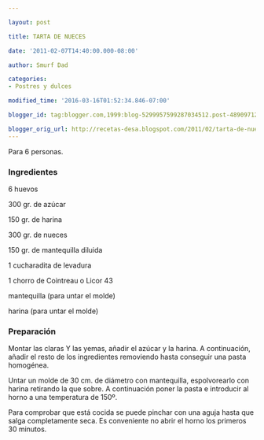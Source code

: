 ```yaml
---

layout: post

title: TARTA DE NUECES

date: '2011-02-07T14:40:00.000-08:00'

author: Smurf Dad

categories:
- Postres y dulces

modified_time: '2016-03-16T01:52:34.846-07:00'

blogger_id: tag:blogger.com,1999:blog-5299957599287034512.post-4890971282461703044

blogger_orig_url: http://recetas-desa.blogspot.com/2011/02/tarta-de-nueces.html
---
```


Para 6 personas.

<h3>Ingredientes</h3>

6 huevos

300 gr. de azúcar

150 gr. de harina

300 gr. de nueces

150 gr. de mantequilla diluida

1 cucharadita de levadura

1 chorro de Cointreau o Licor 43

mantequilla (para untar el molde)

harina (para untar el molde)

<h3>Preparación</h3>

Montar las claras Y las yemas, añadir el azúcar y la harina. A continuación, añadir el resto de los ingredientes removiendo hasta conseguir una pasta homogénea.

Untar un molde de 30 cm. de diámetro con mantequilla, espolvorearlo con harina retirando la que sobre. A continuación poner la pasta e introducir al horno a una temperatura de 150º.

Para comprobar que está cocida se puede pinchar con una aguja hasta que salga completamente seca. Es conveniente no abrir el horno los primeros 30 minutos.